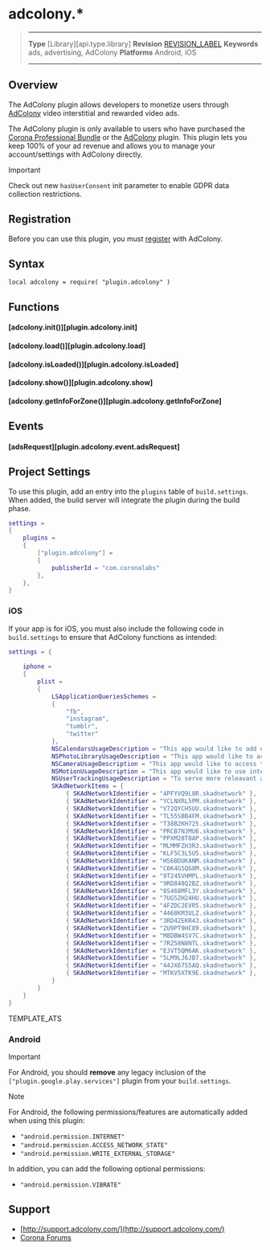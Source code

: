 # adcolony.*

> --------------------- ------------------------------------------------------------------------------------------
> __Type__              [Library][api.type.library]
> __Revision__          [REVISION_LABEL](REVISION_URL)
> __Keywords__          ads, advertising, AdColony
> __Platforms__			Android, iOS
> --------------------- ------------------------------------------------------------------------------------------

## Overview

The AdColony plugin allows developers to monetize users through [AdColony](http://www.adcolony.com) video interstitial and rewarded video ads.

<div class="docs-tip-outer docs-tip-color-alert">
<div class="docs-tip-inner-left">
<div class="fa fa-unlock-alt" style="font-size: 36px; margin-top: 2px; margin-left: 1px;"></div>
</div>
<div class="docs-tip-inner-right">

The AdColony plugin is only available to users who have purchased the [Corona Professional Bundle](https://marketplace.coronalabs.com/products/corona-pro) or the [AdColony](https://marketplace.coronalabs.com/plugin/adcolony) plugin. This plugin lets you keep 100% of your ad revenue and allows you to manage your account/settings with AdColony directly.

</div>
</div>

<div class="guide-notebox-imp">
<div class="notebox-title-imp">Important</div>

Check out new `hasUserConsent`  init parameter to enable GDPR data collection restrictions.

</div>


## Registration

Before you can use this plugin, you must [register](https://www.adcolony.com ) with AdColony.


## Syntax

	local adcolony = require( "plugin.adcolony" )


## Functions

#### [adcolony.init()][plugin.adcolony.init]

#### [adcolony.load()][plugin.adcolony.load]

#### [adcolony.isLoaded()][plugin.adcolony.isLoaded]

#### [adcolony.show()][plugin.adcolony.show]

#### [adcolony.getInfoForZone()][plugin.adcolony.getInfoForZone]


## Events

#### [adsRequest][plugin.adcolony.event.adsRequest]


## Project Settings

To use this plugin, add an entry into the `plugins` table of `build.settings`. When added, the build server will integrate the plugin during the build phase.

``````lua
settings =
{
	plugins =
	{
		["plugin.adcolony"] =
		{
			publisherId = "com.coronalabs"
		},
	},
}
``````

### iOS

If your app is for iOS, you must also include the following code in `build.settings` to ensure that AdColony functions as intended:

``````lua
settings = {
 
	iphone =
	{
		plist =
		{
			LSApplicationQueriesSchemes =
			{
				"fb",
				"instagram",
				"tumblr",
				"twitter"
			},
			NSCalendarsUsageDescription = "This app would like to add events to the calendar.",
			NSPhotoLibraryUsageDescription = "This app would like to access the photo library.",
			NSCameraUsageDescription = "This app would like to access the camera.",
			NSMotionUsageDescription = "This app would like to use interactive ad controls.",
			NSUserTrackingUsageDescription = "To serve more releavant ads",
			SKAdNetworkItems = {
				{ SKAdNetworkIdentifier = "4PFYVQ9L8R.skadnetwork" },
				{ SKAdNetworkIdentifier = "YCLNXRL5PM.skadnetwork" },
				{ SKAdNetworkIdentifier = "V72QYCH5UU.skadnetwork" },
				{ SKAdNetworkIdentifier = "TL55SBB4FM.skadnetwork" },
				{ SKAdNetworkIdentifier = "T38B2KH725.skadnetwork" },
				{ SKAdNetworkIdentifier = "PRCB7NJMU6.skadnetwork" },
				{ SKAdNetworkIdentifier = "PPXM28T8AP.skadnetwork" },
				{ SKAdNetworkIdentifier = "MLMMFZH3R3.skadnetwork" },
				{ SKAdNetworkIdentifier = "KLF5C3L5U5.skadnetwork" },
				{ SKAdNetworkIdentifier = "HS6BDUKANM.skadnetwork" },
				{ SKAdNetworkIdentifier = "C6K4G5QG8M.skadnetwork" },
				{ SKAdNetworkIdentifier = "9T245VHMPL.skadnetwork" },
				{ SKAdNetworkIdentifier = "9RD848Q2BZ.skadnetwork" },
				{ SKAdNetworkIdentifier = "8S468MFL3Y.skadnetwork" },
				{ SKAdNetworkIdentifier = "7UG5ZH24HU.skadnetwork" },
				{ SKAdNetworkIdentifier = "4FZDC2EVR5.skadnetwork" },
				{ SKAdNetworkIdentifier = "4468KM3ULZ.skadnetwork" },
				{ SKAdNetworkIdentifier = "3RD42EKR43.skadnetwork" },
				{ SKAdNetworkIdentifier = "2U9PT9HC89.skadnetwork" },
				{ SKAdNetworkIdentifier = "M8DBW4SV7C.skadnetwork" },
				{ SKAdNetworkIdentifier = "7RZ58N8NTL.skadnetwork" },
				{ SKAdNetworkIdentifier = "EJVT5QM6AK.skadnetwork" },
				{ SKAdNetworkIdentifier = "5LM9LJ6JB7.skadnetwork" },
				{ SKAdNetworkIdentifier = "44JX6755AQ.skadnetwork" },
				{ SKAdNetworkIdentifier = "MTKV5XTK9E.skadnetwork" },
			}
		}
	}
}
``````

<!--- Include ATS "override" template block --->
TEMPLATE_ATS
<!--- --->

### Android

<div class="guide-notebox-imp">
<div class="notebox-title-imp">Important</div>

For Android, you should __remove__ any legacy inclusion of the `["plugin.google.play.services"]` plugin from your `build.settings`.

</div>

<div class="guide-notebox">
<div class="notebox-title">Note</div>

For Android, the following permissions/features are automatically added when using this plugin:

* `"android.permission.INTERNET"`
* `"android.permission.ACCESS_NETWORK_STATE"`
* `"android.permission.WRITE_EXTERNAL_STORAGE"`

In addition, you can add the following optional permissions:

* `"android.permission.VIBRATE"`

</div>


## Support

* [http://support.adcolony.com/](http://support.adcolony.com/)
* [Corona Forums](http://forums.coronalabs.com/forum/545-monetization-in-app-purchases-ads-etc/)
